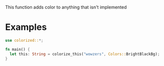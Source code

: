 This function adds color to anything that isn't implemented

# Examples

```rust
use colorized::*;

fn main() {
  let this: String = colorize_this("wowzers", Colors::BrightBlackBg);
}
```
